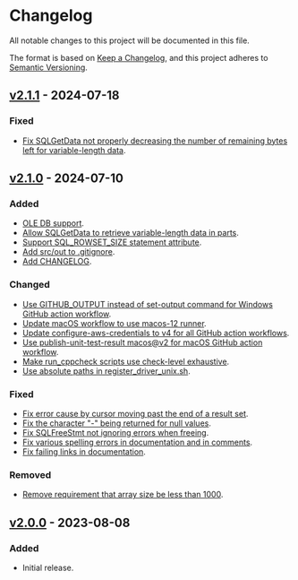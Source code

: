 # Changelog

All notable changes to this project will be documented in this file.

The format is based on [Keep a Changelog](https://keepachangelog.com/en/1.1.0/),
and this project adheres to [Semantic Versioning](https://semver.org/spec/v2.0.0.html).

## [v2.1.1](https://github.com/awslabs/amazon-timestream-odbc-driver/releases/tag/v2.1.1) - 2024-07-18

### Fixed

- [Fix SQLGetData not properly decreasing the number of remaining bytes left for variable-length data](https://github.com/awslabs/amazon-timestream-odbc-driver/pull/17).

## [v2.1.0](https://github.com/awslabs/amazon-timestream-odbc-driver/releases/tag/v2.1.0) - 2024-07-10

### Added

- [OLE DB support](https://github.com/awslabs/amazon-timestream-odbc-driver/pull/15).
- [Allow SQLGetData to retrieve variable-length data in parts](https://github.com/awslabs/amazon-timestream-odbc-driver/pull/15).
- [Support SQL_ROWSET_SIZE statement attribute](https://github.com/awslabs/amazon-timestream-odbc-driver/pull/15).
- [Add src/out to .gitignore](https://github.com/awslabs/amazon-timestream-odbc-driver/pull/15).
- [Add CHANGELOG](https://github.com/awslabs/amazon-timestream-odbc-driver/pull/16).

### Changed

- [Use GITHUB_OUTPUT instead of set-output command for Windows GitHub action workflow](https://github.com/awslabs/amazon-timestream-odbc-driver/pull/9).
- [Update macOS workflow to use macos-12 runner](https://github.com/awslabs/amazon-timestream-odbc-driver/pull/15).
- [Update configure-aws-credentials to v4 for all GitHub action workflows](https://github.com/awslabs/amazon-timestream-odbc-driver/pull/15).
- [Use publish-unit-test-result macos@v2 for macOS GitHub action workflow](https://github.com/awslabs/amazon-timestream-odbc-driver/pull/15).
- [Make run_cppcheck scripts use check-level exhaustive](https://github.com/awslabs/amazon-timestream-odbc-driver/pull/15).
- [Use absolute paths in register_driver_unix.sh](https://github.com/awslabs/amazon-timestream-odbc-driver/pull/15).

### Fixed

- [Fix error cause by cursor moving past the end of a result set](https://github.com/awslabs/amazon-timestream-odbc-driver/pull/15).
- [Fix the character "-" being returned for null values](https://github.com/awslabs/amazon-timestream-odbc-driver/pull/15).
- [Fix SQLFreeStmt not ignoring errors when freeing](https://github.com/awslabs/amazon-timestream-odbc-driver/pull/15).
- [Fix various spelling errors in documentation and in comments](https://github.com/awslabs/amazon-timestream-odbc-driver/pull/15).
- [Fix failing links in documentation](https://github.com/awslabs/amazon-timestream-odbc-driver/pull/8).

### Removed

- [Remove requirement that array size be less than 1000](https://github.com/awslabs/amazon-timestream-odbc-driver/pull/15).

## [v2.0.0](https://github.com/awslabs/amazon-timestream-odbc-driver/releases/tag/v2.0.0) - 2023-08-08

### Added

- Initial release.
